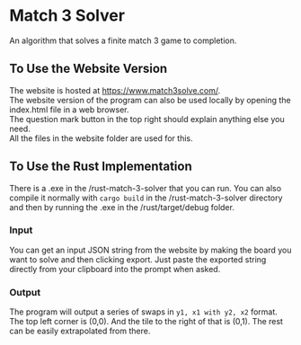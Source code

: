 # Match 3 Solver
An algorithm that solves a finite match 3 game to completion.

## To Use the Website Version

The website is hosted at https://www.match3solve.com/.  
The website version of the program can also be used locally by opening the index.html file in a web browser.  
The question mark button in the top right should explain anything else you need.  
All the files in the website folder are used for this.

## To Use the Rust Implementation
There is a .exe in the /rust-match-3-solver that you can run.
You can also compile it normally with `cargo build` in the /rust-match-3-solver directory and then by running the .exe in the /rust/target/debug folder.  

### Input
You can get an input JSON string from the website by making the board you want to solve and then clicking export. Just paste the exported string directly from your clipboard into the prompt when asked.

### Output
The program will output a series of swaps in `y1, x1 with y2, x2` format. The top left corner is (0,0). And the tile to the right of that is (0,1). The rest can be easily extrapolated from there.